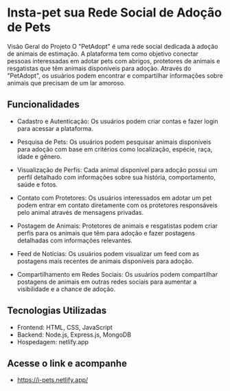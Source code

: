 # Insta-pet sua Rede Social de Adoção de Pets

Visão Geral do Projeto
O "PetAdopt" é uma rede social dedicada à adoção de animais de estimação. 
A plataforma tem como objetivo conectar pessoas interessadas em adotar pets com abrigos, protetores de animais
e resgatistas que têm animais disponíveis para adoção. Através do "PetAdopt", os usuários podem encontrar e compartilhar
informações sobre animais que precisam de um lar amoroso.

## Funcionalidades
- Cadastro e Autenticação: Os usuários podem criar contas e fazer login para acessar a plataforma.

- Pesquisa de Pets: Os usuários podem pesquisar animais disponíveis para adoção com base em critérios como localização, espécie, raça, idade e gênero.

- Visualização de Perfis: Cada animal disponível para adoção possui um perfil detalhado com informações sobre sua história, comportamento, saúde e fotos.

- Contato com Protetores: Os usuários interessados em adotar um pet podem entrar em contato diretamente com os protetores responsáveis pelo animal através de mensagens privadas.

- Postagem de Animais: Protetores de animais e resgatistas podem criar perfis para os animais que têm para adoção e fazer postagens detalhadas com informações relevantes.

- Feed de Notícias: Os usuários podem visualizar um feed com as postagens mais recentes de animais disponíveis para adoção.

- Compartilhamento em Redes Sociais: Os usuários podem compartilhar postagens de animais em outras redes sociais para aumentar a visibilidade e a chance de adoção.

## Tecnologias Utilizadas
- Frontend: HTML, CSS, JavaScript
- Backend: Node.js, Express.js, MongoDB
- Hospedagem: netlify.app

## Acesse o link e acompanhe
- https://i-pets.netlify.app/


